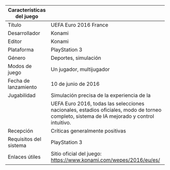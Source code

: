 | Características del juego   |                                             |
|------------------------------|---------------------------------------------|
| Título                       | UEFA Euro 2016 France                       |
| Desarrollador                | Konami                                      |
| Editor                       | Konami                                      |
| Plataforma                   | PlayStation 3                               |
| Género                       | Deportes, simulación                        |
| Modos de juego               | Un jugador, multijugador                    |
| Fecha de lanzamiento         | 10 de junio de 2016                         |
| Jugabilidad                  | Simulación precisa de la experiencia de la   | 
|                              | UEFA Euro 2016, todas las selecciones nacionales, estadios oficiales, modo de torneo completo, sistema de IA mejorado y control intuitivo.|
| Recepción                    | Críticas generalmente positivas              |
| Requisitos del sistema       | PlayStation 3                                |
| Enlaces útiles               | Sitio oficial del juego: https://www.konami.com/wepes/2016/eu/es/ |
